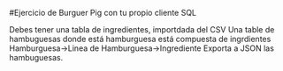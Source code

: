 #Ejercicio de Burguer Pig con tu propio cliente SQL

Debes tener una tabla de ingredientes, importdada del CSV
Una table de hambuguesas donde está hamburguesa está compuesta de ingrdientes
Hamburguesa->Linea de Hamburguesa->Ingrediente
Exporta a JSON las hambuguesas.

